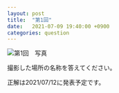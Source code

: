 ```yaml
---
layout: post
title:  "第1回"
date:   2021-07-09 19:40:00 +0900
categories: question
---
```


![第1回　写真](image/q1.jpg)

撮影した場所の名称を答えてください。

正解は2021/07/12に発表予定です。


